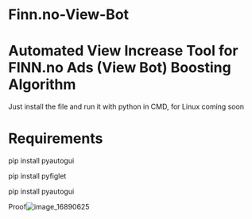 # Finn.no-View-Bot
# Automated View Increase Tool for FINN.no Ads  (View Bot) Boosting Algorithm

Just install the file and run it with python in CMD, for Linux coming soon

# Requirements
pip install pyautogui

pip install pyfiglet

pip install pyautogui

Proof![image_16890625](https://github.com/anonymouse0977/Finn.no-View-Bot/assets/93839066/d5683250-6d37-4b92-91bb-50d3b0b38c78)
